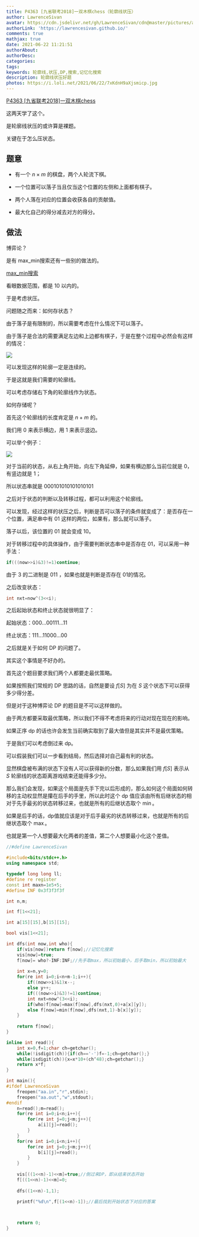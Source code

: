 ```yaml
---
title: P4363 [九省联考2018]一双木棋chess（轮廓线状压）
author: LawrenceSivan
avatar: https://cdn.jsdelivr.net/gh/LawrenceSivan/cdn@master/pictures/avatar.jpg
authorLink: 'https://lawrencesivan.github.io/'
comments: true
mathjax: true
date: 2021-06-22 11:21:51
authorAbout:
authorDesc:
categories:
tags:
keywords: 轮廓线,状压,DP,搜索,记忆化搜索
description: 轮廓线状压好题
photos: https://i.loli.net/2021/06/22/7xKdnH9aXjsmicp.jpg
---
```


[P4363 [九省联考2018]一双木棋chess](https://www.luogu.com.cn/problem/P4363)

这两天学了这个。

是轮廓线状压的或许算是裸题。

关键在于怎么压状态。

## 题意

- 有一个 $n \times m$ 的棋盘，两个人轮流下棋。

- 一个位置可以落子当且仅当这个位置的左侧和上面都有棋子。

- 两个人落在对应的位置会收获各自的贡献值。

- 最大化自己的得分减去对方的得分。

## 做法

博弈论？

是有 max_min搜索还有一些别的做法的。

[max_min搜索](https://blog.csdn.net/qq_39297053/article/details/112130921)

看眼数据范围，都是 $10$ 以内的。

于是考虑状压。

问题随之而来：如何存状态？

由于落子是有限制的，所以需要考虑在什么情况下可以落子。

由于落子是合法的需要满足左边和上边都有棋子，于是在整个过程中必然会有这样的情况：

![](https://i.loli.net/2021/06/22/8r3T4wOgjdlYFvq.png)

可以发现这样的轮廓一定是连续的。

于是这就是我们需要的轮廓线。

可以考虑存储右下角的轮廓线作为状态。

如何存储呢？

首先这个轮廓线的长度肯定是 $n+m$ 的。

我们用 $0$ 来表示横边，用 $1$ 来表示竖边。

可以举个例子：

![](https://i.loli.net/2021/06/22/cWLYrXvbmUxG4Q2.png)

对于当前的状态，从右上角开始，向左下角延伸，如果有横边那么当前位就是 $0$，有竖边就是 $1$；

所以状态串就是 $000101010101010101$

之后对于状态的判断以及转移过程，都可以利用这个轮廓线。

可以发现，经过这样的状压之后，判断是否可以落子的条件就变成了：是否存在一个位置，满足串中有 $01$ 这样的两位，如果有，那么就可以落子。

落子以后，该位置的 $01$ 就会变成 $10$。

对于转移过程中的具体操作，由于需要判断状态串中是否存在 $01$，可以采用一种手法：

```cpp
if(((now>>i)&3)!=1)continue;
```

由于 $3$ 的二进制是 $011$ ，如果也就是判断是否存在 $01$的情况。

之后改变状态：

```cpp
int nxt=now^(3<<i);
```

之后起始状态和终止状态就很明显了：

起始状态：$000...00111...11$

终止状态：$111...11000...00$

之后就是关于如何 DP 的问题了。

其实这个事情是不好办的。

首先这个题目要求我们两个人都要走最优策略。

如果按照我们常规的 DP 思路的话，自然是要设 $f[S]$ 为在 $S$ 这个状态下可以获得多少得分差。

但是对于这种博弈论 DP 的题目是不可以这样做的。

由于两方都要采取最优策略，所以我们不得不考虑将来的行动对现在现在的影响。

如果正序 dp 的话也许会发生当前确实取到了最大值但是其实并不是最优策略。

于是我们可以考虑倒过来 dp。

可以假装我们可以一步看到结局，然后选择对自己最有利的状态。

显然棋盘被布满的状态下没有人可以获得新的分数，那么如果我们用 $f[S]$ 表示从 $S$ 轮廓线的状态距离游戏结束还能得多少分。

那么我们会发现，如果这个局面是先手下完以后形成的，那么如何这个局面如何转移的主动权显然是攥在后手的手里，所以此时这个 dp 值应该由所有后继状态的相对于先手最劣的状态转移过来，也就是所有的后继状态取个 $\min$。

如果是后手的话，dp值就应该是对于后手最劣的状态转移过来，也就是所有的后继状态取个 $\max$。

也就是第一个人想要最大化两者的差值，第二个人想要最小化这个差值。

```cpp
//#define LawrenceSivan

#include<bits/stdc++.h>
using namespace std;

typedef long long ll;
#define re register
const int maxn=1e5+5;
#define INF 0x3f3f3f3f

int n,m;

int f[1<<21];

int a[15][15],b[15][15];

bool vis[1<<21];

int dfs(int now,int who){
	if(vis[now])return f[now];//记忆化搜索
	vis[now]=true;
	f[now]= who?-INF:INF;//先手取max，所以初始最小，后手取min，所以初始最大
	
	int x=n,y=0;
	for(re int i=0;i<n+m-1;i++){
		if((now>>i)&1)x--;
		else y++;
		if(((now>>i)&3)!=1)continue;
		int nxt=now^(3<<i);
		if(who)f[now]=max(f[now],dfs(nxt,0)+a[x][y]);
		else f[now]=min(f[now],dfs(nxt,1)-b[x][y]);
	}
	
	return f[now];
}

inline int read(){
    int x=0,f=1;char ch=getchar();
    while(!isdigit(ch)){if(ch=='-')f=-1;ch=getchar();}
    while(isdigit(ch)){x=x*10+(ch^48);ch=getchar();}
    return x*f;
}

int main(){
#ifdef LawrenceSivan
    freopen("aa.in","r",stdin);
    freopen("aa.out","w",stdout);
#endif
	n=read();m=read();
	for(re int i=0;i<n;i++){
		for(re int j=0;j<m;j++){
			a[i][j]=read();
		}
	}
	for(re int i=0;i<n;i++){
		for(re int j=0;j<m;j++){
			b[i][j]=read();
		}
	}
	
	vis[((1<<n)-1)<<m]=true;//倒过来DP，即从结束状态开始
	f[((1<<n)-1)<<m]=0;
	
	dfs((1<<n)-1,1);
	
	printf("%d\n",f[(1<<n)-1]);//最后找到开始状态下对应的答案



	return 0;
}

```

